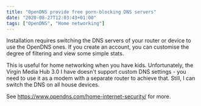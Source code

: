 ```yaml
---
title: "OpenDNS provide free porn-blocking DNS servers"
date: "2020-08-27T12:03:43+01:00"
tags: ["OpenDNS", "Home networking"]
---
```


Installation requires switching the DNS servers of your router or device to use
the OpenDNS ones. If you create an account, you can customise the degree of
filtering and view some simple stats. 

This is useful for home networking when you have kids. Unfortunately, the Virgin
Media Hub 3.0 I have doesn't support custom DNS settings - you need to use it as
a modem with a separate router to achieve that. Still, I can switch the DNS on
all house devices.

See https://www.opendns.com/home-internet-security/ for more.

